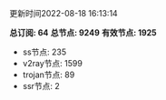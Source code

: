 更新时间2022-08-18 16:13:14

**总订阅: 64**
**总节点: 9249**
**有效节点: 1925**
- ss节点: 235
- v2ray节点: 1599
- trojan节点: 89
- ssr节点: 2
